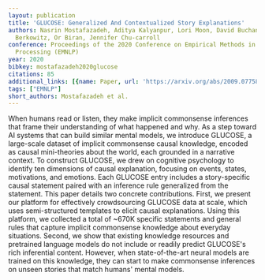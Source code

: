 ```yaml
---
layout: publication
title: 'GLUCOSE: Generalized And Contextualized Story Explanations'
authors: Nasrin Mostafazadeh, Aditya Kalyanpur, Lori Moon, David Buchanan, Lauren
  Berkowitz, Or Biran, Jennifer Chu-carroll
conference: Proceedings of the 2020 Conference on Empirical Methods in Natural Language
  Processing (EMNLP)
year: 2020
bibkey: mostafazadeh2020glucose
citations: 85
additional_links: [{name: Paper, url: 'https://arxiv.org/abs/2009.07758'}]
tags: ["EMNLP"]
short_authors: Mostafazadeh et al.
---
```

When humans read or listen, they make implicit commonsense inferences that
frame their understanding of what happened and why. As a step toward AI systems
that can build similar mental models, we introduce GLUCOSE, a large-scale
dataset of implicit commonsense causal knowledge, encoded as causal
mini-theories about the world, each grounded in a narrative context. To
construct GLUCOSE, we drew on cognitive psychology to identify ten dimensions
of causal explanation, focusing on events, states, motivations, and emotions.
Each GLUCOSE entry includes a story-specific causal statement paired with an
inference rule generalized from the statement. This paper details two concrete
contributions. First, we present our platform for effectively crowdsourcing
GLUCOSE data at scale, which uses semi-structured templates to elicit causal
explanations. Using this platform, we collected a total of ~670K specific
statements and general rules that capture implicit commonsense knowledge about
everyday situations. Second, we show that existing knowledge resources and
pretrained language models do not include or readily predict GLUCOSE's rich
inferential content. However, when state-of-the-art neural models are trained
on this knowledge, they can start to make commonsense inferences on unseen
stories that match humans' mental models.